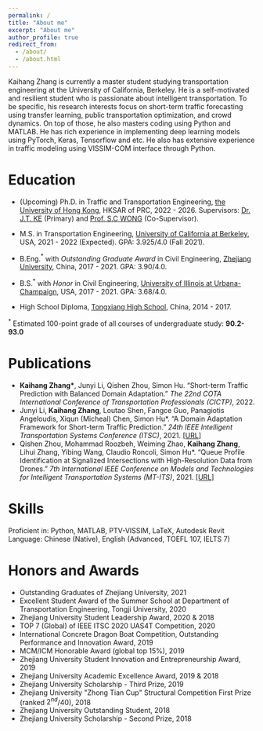 ```yaml
---
permalink: /
title: "About me"
excerpt: "About me"
author_profile: true
redirect_from: 
  - /about/
  - /about.html
---
```


Kaihang Zhang is currently a master student studying transportation engineering at the University of California, Berkeley. He is a self-motivated and resilient student who is passionate about intelligent transportation. To be specific, his research interests focus on short-term traffic forecasting using transfer learning, public transportation optimization, and crowd dynamics. On top of those, he also masters coding using Python and MATLAB. He has rich experience in implementing deep learning models using PyTorch, Keras, Tensorflow and etc. He also has extensive experience in traffic modeling using VISSIM-COM interface through Python.<br>

Education
======
- (Upcoming) Ph.D. in Traffic and Transportation Engineering, [the University of Hong Kong](https://www.hku.hk/), HKSAR of PRC, 2022 - 2026. Supervisors: [Dr. J.T. KE](http://www.civil.hku.hk/pp-kejt.html) (Primary) and [Prof. S.C WONG](http://www.civil.hku.hk/pp-wongsc.html) (Co-Supervisor).

- M.S. in Transportation Engineering, [University of California at Berkeley](https://www.berkeley.edu/), USA, 2021 - 2022 (Expected). GPA: 3.925/4.0 (Fall 2021).

- B.Eng.$^*$ with $Outstanding\ Graduate\ Award$ in Civil Engineering, [Zhejiang University](http://www.zju.edu.cn/english/), China, 2017 - 2021. GPA: 3.90/4.0.

- B.S.$^*$ with $Honor$ in Civil Engineering, [University of Illinois at Urbana-Champaign](https://illinois.edu/), USA, 2017 - 2021. GPA: 3.68/4.0.

- High School Diploma, [Tongxiang High School](http://txgjzx.zjtxedu.org/Contentpage.html?id=29), China, 2014 - 2017.

$^*$ Estimated 100-point grade of all courses of undergraduate study: **90.2-93.0**

Publications
======
- **Kaihang Zhang\***, Junyi Li, Qishen Zhou, Simon Hu. “Short-term Traffic Prediction with Balanced Domain Adaptation.” *The 22nd COTA International Conference of Transportation Professionals (CICTP)*, 2022.
- Junyi Li, **Kaihang Zhang**, Loutao Shen, Fangce Guo, Panagiotis Angeloudis, Xiqun (Micheal) Chen, Simon Hu\*. “A Domain Adaptation Framework for Short-term Traffic Prediction.” *24th IEEE Intelligent Transportation Systems Conference (ITSC)*, 2021. [[URL]](https://ieeexplore.ieee.org/document/9564567)<br>
- Qishen Zhou, Mohammad Roozbeh, Weiming Zhao, **Kaihang Zhang**, Lihui Zhang, Yibing Wang, Claudio Roncoli, Simon Hu\*. “Queue Profile Identification at Signalized Intersections with High-Resolution Data from Drones.” *7th International IEEE Conference on Models and Technologies for Intelligent Transportation Systems (MT-ITS)*, 2021. [[URL]](https://ieeexplore.ieee.org/document/9529337)

Skills
======
Proficient in: Python, MATLAB, PTV-VISSIM, LaTeX, Autodesk Revit<br>
Language: Chinese (Native), English (Advanced, TOEFL 107, IELTS 7)

Honors and Awards
======
- Outstanding Graduates of Zhejiang University, 2021<br>
- Excellent Student Award of the Summer School at Department of Transportation Engineering, Tongji University, 2020<br>
- Zhejiang University Student Leadership Award, 2020 & 2018<br>
- TOP 7 (Global) of IEEE ITSC 2020 UAS4T Competition, 2020<br>
- International Concrete Dragon Boat Competition, Outstanding Performance and Innovation Award, 2019<br>
- MCM/ICM Honorable Award (global top 15%), 2019<br>
- Zhejiang University Student Innovation and Entrepreneurship Award, 2019<br>
- Zhejiang University Academic Excellence Award, 2019 & 2018<br>
- Zhejiang University Scholarship - Third Prize, 2019<br>
- Zhejiang University "Zhong Tian Cup" Structural Competition First Prize (ranked $2^{nd}$/40), 2018<br>
- Zhejiang University Outstanding Student, 2018<br>
- Zhejiang University Scholarship - Second Prize, 2018<br>